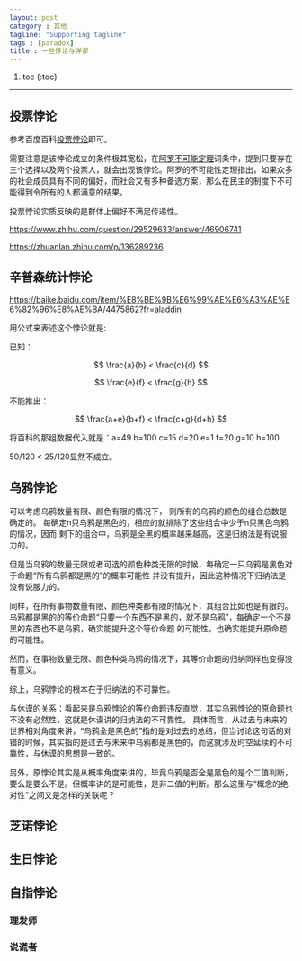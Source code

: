 ```yaml
---
layout: post
category : 其他
tagline: "Supporting tagline"
tags : [paradox]
title : 一些悖论与佯谬
---
```


1. toc
{:toc}

<hr />


## 投票悖论

参考百度百科[投票悖论][0]即可。

需要注意是该悖论成立的条件极其宽松，在[阿罗不可能定理][1]词条中，提到只要存在
三个选择以及两个投票人，就会出现该悖论。阿罗的不可能性定理指出，如果众多的社会成员具有不同的偏好，而社会又有多种备选方案，那么在民主的制度下不可能得到令所有的人都满意的结果。

投票悖论实质反映的是群体上偏好不满足传递性。


https://www.zhihu.com/question/29529633/answer/46906741

https://zhuanlan.zhihu.com/p/136289236

## 辛普森统计悖论
https://baike.baidu.com/item/%E8%BE%9B%E6%99%AE%E6%A3%AE%E6%82%96%E8%AE%BA/4475862?fr=aladdin

用公式来表述这个悖论就是:

已知：

$$ \frac{a}{b} < \frac{c}{d} $$

$$ \frac{e}{f} < \frac{g}{h} $$

不能推出：

$$ \frac{a+e}{b+f} < \frac{c+g}{d+h} $$


将百科的那组数据代入就是：a=49 b=100 c=15 d=20 e=1 f=20 g=10 h=100

50/120 < 25/120显然不成立。

## 乌鸦悖论

可以考虑乌鸦数量有限、颜色有限的情况下，
则所有的乌鸦的颜色的组合总数是确定的。
每确定n只乌鸦是黑色的，相应的就排除了这些组合中少于n只黑色乌鸦的情况，因而
剩下的组合中，乌鸦是全黑的概率越来越高，这是归纳法是有说服力的。

但是当乌鸦的数量无限或者可选的颜色种类无限的时候，每确定一只乌鸦是黑色对于命题“所有乌鸦都是黑的”的概率可能性
并没有提升，因此这种情况下归纳法是没有说服力的。


同样，在所有事物数量有限、颜色种类都有限的情况下，其组合比如也是有限的。
乌鸦都是黑的的等价命题“只要一个东西不是黑的，就不是乌鸦”，每确定一个不是黑的东西也不是乌鸦，确实能提升这个等价命题
的可能性，也确实能提升原命题的可能性。

然而，在事物数量无限、颜色种类乌鸦的情况下，其等价命题的归纳同样也变得没有意义。


综上，乌鸦悖论的根本在于归纳法的不可靠性。

与休谟的关系：看起来是乌鸦悖论的等价命题违反直觉，其实乌鸦悖论的原命题也不没有必然性，这就是休谟讲的归纳法的不可靠性。
具体而言，从过去与未来的世界相对角度来讲，“乌鸦全是黑色的”指的是对过去的总结，但当讨论这句话的对错的时候，其实指的是过去与未来中乌鸦都是黑色的，而这就涉及时空延续的不可靠性，与休谟的思想是一致的。

另外，原悖论其实是从概率角度来讲的，毕竟乌鸦是否全是黑色的是个二值判断，要么是要么不是。但概率讲的是可能性，是非二值的判断。那么这里与“概念的绝对性”之间又是怎样的关联呢？

## 芝诺悖论


## 生日悖论


## 自指悖论

### 理发师

### 说谎者



[0]:https://baike.baidu.com/item/%E6%8A%95%E7%A5%A8%E6%82%96%E8%AE%BA/9527057?fr=aladdin
[1]:https://baike.baidu.com/item/%E9%98%BF%E7%BD%97%E4%B8%8D%E5%8F%AF%E8%83%BD%E5%AE%9A%E7%90%86/1846287?fromtitle=%E9%98%BF%E7%BD%97%E4%B8%8D%E5%8F%AF%E8%83%BD%E6%80%A7%E5%AE%9A%E7%90%86&fromid=10777380